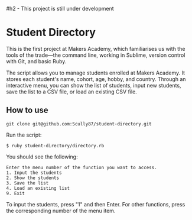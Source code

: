 #h2 - This project is still under development

Student Directory
=================

This is the first project at Makers Academy, which familiarises us with the tools of the trade—the command line, working in Sublime, version control with Git, and basic Ruby.

The script allows you to manage students enrolled at Makers Academy. It stores each student's name, cohort, age, hobby, and country. Through an interactive menu, you can show the list of students, input new students, save the list to a CSV file, or load an existing CSV file.

How to use
----------

```shell
git clone git@github.com:Scully87/student-directory.git
```
Run the script:
```shell
$ ruby student-directory/directory.rb
```

You should see the following:
```shell
Enter the menu number of the function you want to access.
1. Input the students
2. Show the students
3. Save the list
4. Load an existing list
9. Exit
```
To input the students, press "1" and then Enter. For other functions, press the corresponding number of the menu item.
